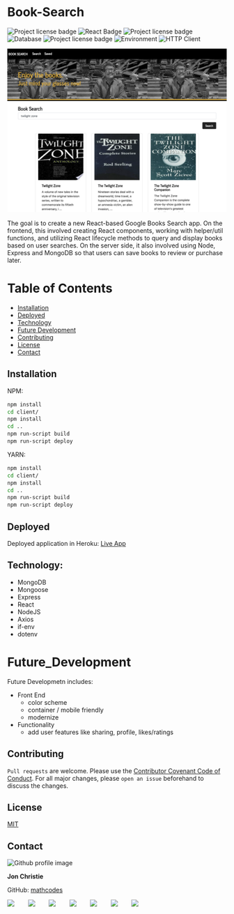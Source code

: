 # Book-Search

![Project license badge](https://img.shields.io/badge/license-MIT-blue) ![React Badge](https://img.shields.io/badge/Library-React-teal) ![Project license badge](https://img.shields.io/badge/Language-Javascript-yellow) ![Database](https://img.shields.io/badge/DB-MongoDB-limegreen) ![Project license badge](https://img.shields.io/badge/Middleware-Mongoose-green) ![Environment](https://img.shields.io/badge/Environment-NodeJS-limegreen) ![HTTP Client](https://img.shields.io/badge/HTTP_Client-Axios-black) 

![Project Image](https://github.com/mathcodes/Book-Search/blob/master/booksearch.png?raw=true)

The goal is to create a new React-based Google Books Search app. On the frontend, this involved creating React components, working with helper/util functions, and utilizing React lifecycle methods to query and display books based on user searches. On the server side, it also involved using Node, Express and MongoDB so that users can save books to review or purchase later.

# Table of Contents
  * [Installation](#installation)
  * [Deployed](#deployed)
  * [Technology](#technology)
  * [Future Development](#future_development)
  * [Contributing](#contributing)
  * [License](#license)
  * [Contact](#contact)


## Installation
NPM:
```bash
npm install
cd client/
npm install
cd ..
npm run-script build
npm run-script deploy
```
YARN:
```bash
npm install
cd client/
npm install
cd ..
npm run-script build
npm run-script deploy
```


## Deployed
Deployed application in Heroku: [Live App](https://jonsbooksearch.herokuapp.com/)

## Technology:
  * MongoDB
  * Mongoose
  * Express
  * React
  * NodeJS
  * Axios
  * if-env
  * dotenv

# Future_Development
Future Developmetn includes:
 - Front End
   - color scheme
   - container / mobile friendly
   - modernize
 - Functionality
   - add user features like sharing, profile, likes/ratings

## Contributing
`Pull requests` are welcome. Please use the [Contributor Covenant Code of Conduct](https://www.contributor-covenant.org/version/2/0/code_of_conduct/code_of_conduct.md). For all major changes, please `open an issue` beforehand to discuss the changes.

## License 
[MIT](https://github.com/mathcodes/Book-Search/blob/master/LICENSE) 

## Contact
<img src="https://avatars0.githubusercontent.com/u/17928947?v=4" alt="Github profile image" width="80px" height="80px" />

__Jon Christie__ 

GitHub: [mathcodes](https://github.com/mathcodes) 

[<code><img width="36px" src="https://img.icons8.com/color/48/000000/linkedin.png"/></code>](https://www.linkedin.com/jonchristie)       
[<code><img width="36" src="https://img.icons8.com/color/48/000000/twitter--v2.png"/></code>](https://twitter.com/jonpchristie)       
[<code><img width="36" src="https://img.icons8.com/color/48/000000/youtube-play.png"/></code>](https://www.youtube.com/channel/UC5GFnN-lv8Yuqc9O3b79k6g)       
[<code><img width="36" src="https://img.icons8.com/color/48/000000/facebook.png"/></code>](https://www.facebook.com/jonpchristie)       
[<code><img width="36" src="https://img.icons8.com/color/48/000000/instagram-new--v2.png"/></code>](https://www.instagram.com/fullstack11235)       
[<code><img width="36" src="https://img.icons8.com/color/48/000000/soundcloud.png"/></code>](https://soundcloud.com/jonchristie#/)       
[<code><img width="36" src="https://img.icons8.com/color/48/000000/spotify--v1.png"/></code>](https://open.spotify.com/artist/07S7aLfxH70VAX64g1WuFw?si=tlOj1OMBRLm-y4sY8Lox3Q)
